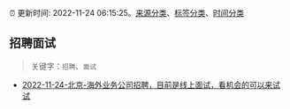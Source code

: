 :alarm_clock: 更新时间: 2022-11-24 06:15:25。[来源分类](../README.md)、[标签分类](../TAGS.md)、[时间分类](../TIMELINE.md)

## 招聘面试


> 关键字：`招聘`、`面试`



- [2022-11-24-北京-海外业务公司招聘，目前是线上面试，看机会的可以来试试](https://www.v2ex.com/t/897559) 